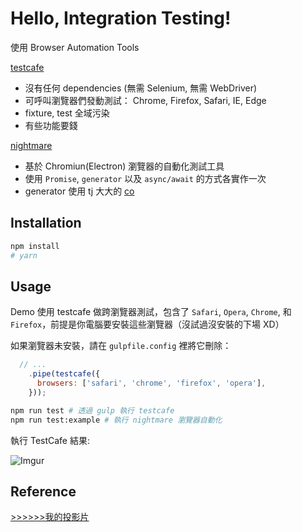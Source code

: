 # Hello, Integration Testing!

使用 Browser Automation Tools

[testcafe](https://github.com/DevExpress/testcafe)
* 沒有任何 dependencies (無需 Selenium, 無需 WebDriver)
* 可呼叫瀏覽器們發動測試： Chrome, Firefox, Safari, IE, Edge
* fixture, test 全域污染
* 有些功能要錢

[nightmare](https://github.com/segmentio/nightmare)
* 基於 Chromiun(Electron) 瀏覽器的自動化測試工具
* 使用 `Promise`, `generator` 以及 `async/await` 的方式各實作一次
* generator 使用 tj 大大的 [co](https://github.com/tj/co)

## Installation

```sh
npm install
# yarn
```

## Usage

Demo 使用 testcafe 做跨瀏覽器測試，包含了 `Safari`, `Opera`, `Chrome`, 和 `Firefox`，前提是你電腦要安裝這些瀏覽器（沒試過沒安裝的下場 XD）

如果瀏覽器未安裝，請在 `gulpfile.config` 裡將它刪除：

```js
  // ...
    .pipe(testcafe({
      browsers: ['safari', 'chrome', 'firefox', 'opera'],
    }));
```

```sh
npm run test # 透過 gulp 執行 testcafe
npm run test:example # 執行 nightmare 瀏覽器自動化
```

執行 TestCafe 結果:

![Imgur](http://i.imgur.com/SDYB2iX.png)


## Reference

[>>>>>>我的投影片](https://www.slideshare.net/JOEYCHUNG2/ss-77870645)